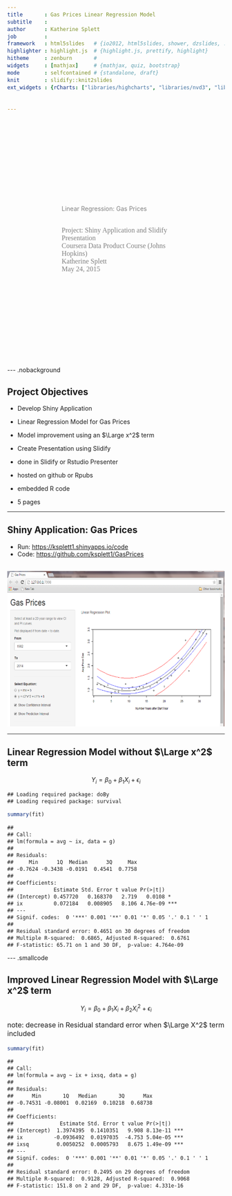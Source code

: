 ```yaml
---
title       : Gas Prices Linear Regression Model
subtitle    : 
author      : Katherine Splett
job         : 
framework   : html5slides   # {io2012, html5slides, shower, dzslides, ...}
highlighter : highlight.js  # {highlight.js, prettify, highlight}
hitheme     : zenburn       # 
widgets     : [mathjax]     # {mathjax, quiz, bootstrap}
mode        : selfcontained # {standalone, draft}
knit        : slidify::knit2slides
ext_widgets : {rCharts: ["libraries/highcharts", "libraries/nvd3", "libraries/morris"]}


--- 
```


<!-- from http://html5hub.com/centering-all-the-directions/
     44 years ago we put a man on the moon, yet
     we still can't vertically centre things in CSS -->

<style>
  #outer { width: 600 px; height: 560px; color:gray; position:relative; }
  #inner { left:50%; top:50%; transform:translate(-50%,-50%); -webkit-transform:translate(-50%,-50%);position:absolute; }
  #smaller {font-size : 16px; font-family:verdana}
</style>

<div id="outer"><div id="inner">

Linear Regression: Gas Prices<br/><br/>

<p id="smaller">
Project: Shiny Application and Slidify Presentation <br/>
Coursera Data Product Course (Johns Hopkins) <br/>
Katherine Splett <br/>
May 24, 2015
</p>

</div></div>


--- .nobackground

## Project Objectives

- Develop Shiny Application

 - Linear Regression Model for Gas Prices
 - Model improvement using an $\Large x^2$ term

- Create Presentation using Slidify

 - done in Slidify or Rstudio Presenter
 - hosted on github or Rpubs
 - embedded R code 
 - 5 pages

---

## Shiny Application: Gas Prices

 - Run:  https://ksplett1.shinyapps.io/code
 - Code: https://github.com/ksplett1/GasPrices

<div style="text-align: center;vertical-align: middle;"><br/>
<img src="assets/img/shinyapp.png" alt="Shiny Application" height="360">
</div>

---

## Linear Regression Model without $\Large x^2$ term

$$
Y_i = \beta_0 + \beta_1 X_i + \epsilon_{i}
$$


```
## Loading required package: doBy
## Loading required package: survival
```



```r
summary(fit)
```

```
## 
## Call:
## lm(formula = avg ~ ix, data = g)
## 
## Residuals:
##     Min      1Q  Median      3Q     Max 
## -0.7624 -0.3438 -0.0191  0.4541  0.7758 
## 
## Coefficients:
##             Estimate Std. Error t value Pr(>|t|)    
## (Intercept) 0.457720   0.168370   2.719   0.0108 *  
## ix          0.072184   0.008905   8.106 4.76e-09 ***
## ---
## Signif. codes:  0 '***' 0.001 '**' 0.01 '*' 0.05 '.' 0.1 ' ' 1
## 
## Residual standard error: 0.4651 on 30 degrees of freedom
## Multiple R-squared:  0.6865,	Adjusted R-squared:  0.6761 
## F-statistic: 65.71 on 1 and 30 DF,  p-value: 4.764e-09
```


--- .smallcode

## Improved Linear Regression Model with $\Large x^2$ term

$$
Y_i = \beta_0 + \beta_1 X_i + \beta_2 X_i^2 + \epsilon_{i}
$$

<style>
  #smallerfont {font-size : 16px}
</style>

<p id=smallerfont> note: decrease in Residual standard error when $\Large X^2$ term included </p>




```r
summary(fit)
```

```
## 
## Call:
## lm(formula = avg ~ ix + ixsq, data = g)
## 
## Residuals:
##      Min       1Q   Median       3Q      Max 
## -0.74531 -0.08001  0.02169  0.10218  0.68738 
## 
## Coefficients:
##               Estimate Std. Error t value Pr(>|t|)    
## (Intercept)  1.3974395  0.1410351   9.908 8.13e-11 ***
## ix          -0.0936492  0.0197035  -4.753 5.04e-05 ***
## ixsq         0.0050252  0.0005793   8.675 1.49e-09 ***
## ---
## Signif. codes:  0 '***' 0.001 '**' 0.01 '*' 0.05 '.' 0.1 ' ' 1
## 
## Residual standard error: 0.2495 on 29 degrees of freedom
## Multiple R-squared:  0.9128,	Adjusted R-squared:  0.9068 
## F-statistic: 151.8 on 2 and 29 DF,  p-value: 4.331e-16
```
